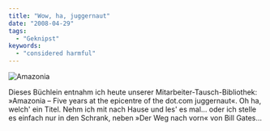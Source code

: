 ```yaml
---
title: "Wow, ha, juggernaut"
date: "2008-04-29"
tags:
  - "Geknipst"
keywords:
  - "considered harmful"
---
```


![Amazonia](/images/codecandies/ZZ0D11709A.jpg)

Dieses Büchlein entnahm ich heute unserer Mitarbeiter-Tausch-Bibliothek: »Amazonia – Five years at the epicentre of the dot.com juggernaut«. Oh ha, welch' ein Titel. Nehm ich mit nach Hause und les' es mal… oder ich stelle es einfach nur in den Schrank, neben »Der Weg nach vorn« von Bill Gates…
